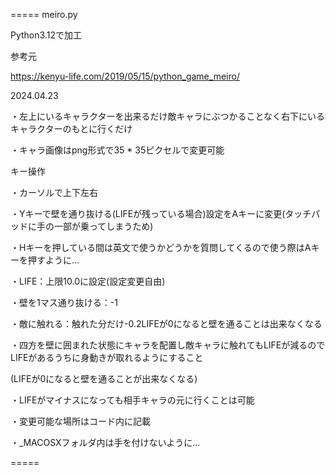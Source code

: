 =====
meiro.py

Python3.12で加工

参考元

https://kenyu-life.com/2019/05/15/python_game_meiro/

2024.04.23


・左上にいるキャラクターを出来るだけ敵キャラにぶつかることなく右下にいるキャラクターのもとに行くだけ

・キャラ画像はpng形式で35 * 35ピクセルで変更可能


キー操作

・カーソルで上下左右

・Yキーで壁を通り抜ける(LIFEが残っている場合)設定をAキーに変更(タッチパッドに手の一部が乗ってしまうため)

・Hキーを押している間は英文で使うかどうかを質問してくるので使う際はAキーを押すように…

・LIFE：上限10.0に設定(設定変更自由)

・壁を1マス通り抜ける：-1

・敵に触れる：触れた分だけ-0.2LIFEが0になると壁を通ることは出来なくなる

・四方を壁に囲まれた状態にキャラを配置し敵キャラに触れてもLIFEが減るのでLIFEがあるうちに身動きが取れるようにすること
  
   (LIFEが0になると壁を通ることが出来なくなる)

・LIFEがマイナスになっても相手キャラの元に行くことは可能

・変更可能な場所はコード内に記載

・_MACOSXフォルダ内は手を付けないように…

=====
